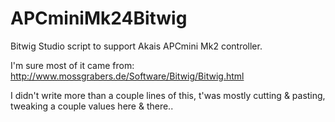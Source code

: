 APCminiMk24Bitwig
==============

Bitwig Studio script to support Akais APCmini Mk2 controller.

I'm sure most of it came from: http://www.mossgrabers.de/Software/Bitwig/Bitwig.html

I didn't write more than a couple lines of this, t'was mostly cutting & pasting, tweaking a couple values here & there..
